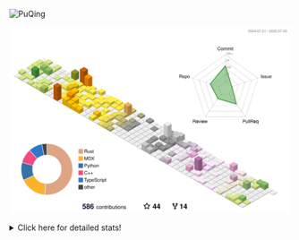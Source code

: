 ![PuQing](https://user-images.githubusercontent.com/27223114/171565019-9a56fae6-b08b-421f-99db-7e830da42371.png)

![](./profile-3d-contrib/profile-season-animate.svg)

<details>
<summary>Click here for detailed stats!</summary>

<!--START_SECTION:waka-->
![Lines of code](https://img.shields.io/badge/From%20Hello%20World%20I%27ve%20Written-2.3%20million%20lines%20of%20code-blue)

**🐱 My GitHub Data** 

> 📦 449.3 kB Used in GitHub's Storage 
 > 
> 🏆 259 Contributions in the Year 2025
 > 
> 🚫 Not Opted to Hire
 > 
> 📜 39 Public Repositories 
 > 
> 🔑 34 Private Repositories 
 > 
**I'm an Early 🐤** 

```text
🌞 Morning                867 commits         ██░░░░░░░░░░░░░░░░░░░░░░░   09.98 % 
🌆 Daytime                3748 commits        ███████████░░░░░░░░░░░░░░   43.16 % 
🌃 Evening                1979 commits        ██████░░░░░░░░░░░░░░░░░░░   22.79 % 
🌙 Night                  2090 commits        ██████░░░░░░░░░░░░░░░░░░░   24.07 % 
```


📊 **This Week I Spent My Time On** 

```text
💬 Programming Languages: 
Surfing                  17 hrs 40 mins      █████████████░░░░░░░░░░░░   50.40 % 
Chat                     9 hrs 31 mins       ███████░░░░░░░░░░░░░░░░░░   27.19 % 
ShellSession             3 hrs 11 mins       ██░░░░░░░░░░░░░░░░░░░░░░░   09.12 % 
Python                   1 hr 33 mins        █░░░░░░░░░░░░░░░░░░░░░░░░   04.44 % 
Music                    1 hr 8 mins         █░░░░░░░░░░░░░░░░░░░░░░░░   03.27 % 

🔥 Editors: 
Arc                      17 hrs 40 mins      █████████████░░░░░░░░░░░░   50.40 % 
WeChat                   8 hrs 43 mins       ██████░░░░░░░░░░░░░░░░░░░   24.88 % 
VS Code                  3 hrs 17 mins       ██░░░░░░░░░░░░░░░░░░░░░░░   09.41 % 
Ghostty                  3 hrs 12 mins       ██░░░░░░░░░░░░░░░░░░░░░░░   09.15 % 
NetEaseMusic             1 hr 8 mins         █░░░░░░░░░░░░░░░░░░░░░░░░   03.27 % 

💻 Operating System: 
Mac                      32 hrs 47 mins      ███████████████████████░░   93.53 % 
WSL                      1 hr 17 mins        █░░░░░░░░░░░░░░░░░░░░░░░░   03.67 % 
Linux                    59 mins             █░░░░░░░░░░░░░░░░░░░░░░░░   02.81 % 
```


<!--END_SECTION:waka-->
</details>
